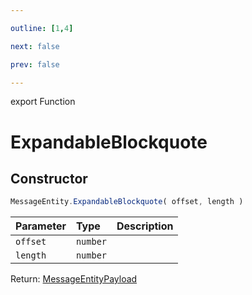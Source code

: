 ```yaml
---

outline: [1,4]

next: false

prev: false

---
```


export Function
# ExpandableBlockquote

## Constructor
 ```ts
 MessageEntity.ExpandableBlockquote( offset, length )
 ```
 
 | Parameter | Type | Description |
| :--- | :--- | :--- |
| `offset` | `number` | |
| `length` | `number` | |

Return: [MessageEntityPayload](../../../interfaces/MessageEntityPayload.md)
